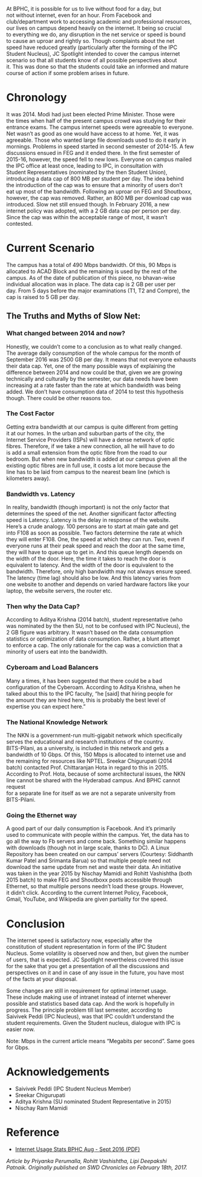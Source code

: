 <p><!-- wp:paragraph --></p>
<p>At BPHC, it is possible for us to live without food for a day, but<br />
not without internet, even for an hour. From Facebook and<br />
club/department work to accessing academic and professional resources,<br />
our lives on campus depend heavily on the internet. It being so crucial<br />
to everything we do, any disruption in the net service or speed is bound<br />
 to cause an uproar and rightly so. Though complaints about the net<br />
speed have reduced greatly (particularly after the forming of the IPC<br />
Student Nucleus), JC Spotlight intended to cover the campus internet<br />
scenario so that all students know of all possible perspectives about<br />
it. This was done so that the students could take an informed and mature<br />
 course of action if some problem arises in future.</p>
<p><!-- /wp:paragraph --></p>
<p><!-- wp:heading {"level":1} --></p>
<h1><a href="https://github.com/journal-club/wiki-data/blob/master/news/spotlight/internet-campus.md#chronology"></a></h1>
<p><!-- /wp:heading --></p>
<p><!-- wp:heading {"level":1} --></p>
<h1>Chronology</h1>
<p><!-- /wp:heading --></p>
<p><!-- wp:paragraph --></p>
<p>It was 2014. Modi had just been elected Prime Minister. Those were<br />
the times when half of the present campus crowd was studying for their<br />
entrance exams. The campus internet speeds were agreeable to everyone.<br />
Net wasn’t as good as one would have access to at home. Yet, it was<br />
agreeable. Those who wanted large file downloads used to do it early in<br />
mornings. Problems in speed started in second semester of 2014-15. A few<br />
 discussions ensued in FEG and it ended there. In the first semester of<br />
2015-16, however, the speed fell to new lows. Everyone on campus mailed<br />
the IPC office at least once, leading to IPC, in consultation with<br />
Student Representatives (nominated by the then Student Union),<br />
introducing a data cap of 800 MB per student per day. The idea behind<br />
the introduction of the cap was to ensure that a minority of users don’t<br />
 eat up most of the bandwidth. Following an uproar on FEG and Shoutboxx,<br />
 however, the cap was removed. Rather, an 800 MB per download cap was<br />
introduced. Slow net still ensued though. In February 2016, a new<br />
internet policy was adopted, with a 2 GB data cap per person per day.<br />
Since the cap was within the acceptable range of most, it wasn’t<br />
contested.</p>
<p><!-- /wp:paragraph --></p>
<p><!-- wp:heading {"level":1} --></p>
<h1><a href="https://github.com/journal-club/wiki-data/blob/master/news/spotlight/internet-campus.md#current-scenario"></a></h1>
<p><!-- /wp:heading --></p>
<p><!-- wp:heading {"level":1} --></p>
<h1>Current Scenario</h1>
<p><!-- /wp:heading --></p>
<p><!-- wp:paragraph --></p>
<p>The campus has a total of 490 Mbps bandwidth. Of this, 90 Mbps is<br />
allocated to ACAD Block and the remaining is used by the rest of the<br />
campus. As of the date of publication of this piece, no bhavan-wise<br />
individual allocation was in place. The data cap is 2 GB per user per<br />
day. From 5 days before the major examinations (T1, T2 and Compre), the<br />
cap is raised to 5 GB per day.</p>
<p><!-- /wp:paragraph --></p>
<p><!-- wp:heading --></p>
<h2><a href="https://github.com/journal-club/wiki-data/blob/master/news/spotlight/internet-campus.md#the-truths-and-myths-of-slow-net"></a></h2>
<p><!-- /wp:heading --></p>
<p><!-- wp:heading --></p>
<h2>The Truths and Myths of Slow Net:</h2>
<p><!-- /wp:heading --></p>
<p><!-- wp:heading {"level":3} --></p>
<h3><a href="https://github.com/journal-club/wiki-data/blob/master/news/spotlight/internet-campus.md#what-changed-between-2014-and-now"></a></h3>
<p><!-- /wp:heading --></p>
<p><!-- wp:heading {"level":3} --></p>
<h3>What changed between 2014 and now?</h3>
<p><!-- /wp:heading --></p>
<p><!-- wp:paragraph --></p>
<p>Honestly, we couldn’t come to a conclusion as to what really changed.<br />
 The average daily consumption of the whole campus for the month of<br />
September 2016 was 2500 GB per day. It means that not everyone exhausts<br />
their data cap. Yet, one of the many possible ways of explaining the<br />
difference between 2014 and now could be that, given we are growing<br />
technically and culturally by the semester, our data needs have been<br />
increasing at a rate faster than the rate at which bandwidth was being<br />
added. We don’t have consumption data of 2014 to test this hypothesis<br />
though. There could be other reasons too.</p>
<p><!-- /wp:paragraph --></p>
<p><!-- wp:heading {"level":3} --></p>
<h3><a href="https://github.com/journal-club/wiki-data/blob/master/news/spotlight/internet-campus.md#the-cost-factor"></a></h3>
<p><!-- /wp:heading --></p>
<p><!-- wp:heading {"level":3} --></p>
<h3>The Cost Factor</h3>
<p><!-- /wp:heading --></p>
<p><!-- wp:paragraph --></p>
<p>Getting extra bandwidth at our campus is quite different from getting<br />
 it at our homes. In the urban and suburban parts of the city, the<br />
Internet Service Providers (ISPs) will have a dense network of optic<br />
fibres. Therefore, if we take a new connection, all he will have to do<br />
is add a small extension from the optic fibre from the road to our<br />
bedroom. But when new bandwidth is added at our campus given all the<br />
existing optic fibres are in full use, it costs a lot more because the<br />
line has to be laid from campus to the nearest beam line (which is<br />
kilometers away).</p>
<p><!-- /wp:paragraph --></p>
<p><!-- wp:heading {"level":3} --></p>
<h3><a href="https://github.com/journal-club/wiki-data/blob/master/news/spotlight/internet-campus.md#bandwidth-vs-latency"></a></h3>
<p><!-- /wp:heading --></p>
<p><!-- wp:heading {"level":3} --></p>
<h3>Bandwidth vs. Latency</h3>
<p><!-- /wp:heading --></p>
<p><!-- wp:paragraph --></p>
<p>In reality, bandwidth (though important) is not the only factor that<br />
determines the speed of the net. Another significant factor affecting<br />
speed is Latency. Latency is the delay in response of the website.<br />
Here’s a crude analogy. 100 persons are to start at main gate and get<br />
into F108 as soon as possible. Two factors determine the rate at which<br />
they will enter F108. One, the speed at which they can run. Two, even if<br />
 everyone runs at their peak speed and reach the door at the same time,<br />
they will have to queue up to get in. And this queue length depends on<br />
the width of the door. Here, the time it takes to reach the door is<br />
equivalent to latency. And the width of the door is equivalent to the<br />
bandwidth. Therefore, only high bandwidth may not always ensure speed.<br />
The latency (time lag) should also be low. And this latency varies from<br />
one website to another and depends on varied hardware factors like your<br />
laptop, the website servers, the router etc.</p>
<p><!-- /wp:paragraph --></p>
<p><!-- wp:heading {"level":3} --></p>
<h3><a href="https://github.com/journal-club/wiki-data/blob/master/news/spotlight/internet-campus.md#then-why-the-data-cap"></a></h3>
<p><!-- /wp:heading --></p>
<p><!-- wp:heading {"level":3} --></p>
<h3>Then why the Data Cap?</h3>
<p><!-- /wp:heading --></p>
<p><!-- wp:paragraph --></p>
<p>According to Aditya Krishna (2014 batch), student representative (who<br />
 was nominated by the then SU, not to be confused with IPC Nucleus), the<br />
 2 GB figure was arbitrary. It wasn’t based on the data consumption<br />
statistics or optimization of data consumption. Rather, a blunt attempt<br />
to enforce a cap. The only rationale for the cap was a conviction that a<br />
 minority of users eat into the bandwidth.</p>
<p><!-- /wp:paragraph --></p>
<p><!-- wp:heading {"level":3} --></p>
<h3><a href="https://github.com/journal-club/wiki-data/blob/master/news/spotlight/internet-campus.md#cyberoam-and-load-balancers"></a></h3>
<p><!-- /wp:heading --></p>
<p><!-- wp:heading {"level":3} --></p>
<h3>Cyberoam and Load Balancers</h3>
<p><!-- /wp:heading --></p>
<p><!-- wp:paragraph --></p>
<p>Many a times, it has been suggested that there could be a bad<br />
configuration of the Cyberoam. According to Aditya Krishna, when he<br />
talked about this to the IPC faculty, “he [said] that hiring people for<br />
the amount they are hired here, this is probably the best level of<br />
expertise you can expect here.”</p>
<p><!-- /wp:paragraph --></p>
<p><!-- wp:heading {"level":3} --></p>
<h3><a href="https://github.com/journal-club/wiki-data/blob/master/news/spotlight/internet-campus.md#the-national-knowledge-network"></a></h3>
<p><!-- /wp:heading --></p>
<p><!-- wp:heading {"level":3} --></p>
<h3>The National Knowledge Network</h3>
<p><!-- /wp:heading --></p>
<p><!-- wp:paragraph --></p>
<p>The NKN is a government-run multi-gigabit network which specifically<br />
serves the educational and research institutions of the country.<br />
BITS-Pilani, as a university, is included in this network and gets a<br />
bandwidth of 10 Gbps. Of this, 150 Mbps is allocated to internet use and<br />
 the remaining for resources like NPTEL. Sreekar Chigurupati (2014<br />
batch) contacted Prof. Chittaranjan Hota in regard to this in 2015.<br />
According to Prof. Hota, because of some architectural issues, the NKN<br />
line cannot be shared with the Hyderabad campus. And BPHC cannot request<br />
 for a separate line for itself as we are not a separate university from<br />
 BITS-Pilani.</p>
<p><!-- /wp:paragraph --></p>
<p><!-- wp:heading {"level":3} --></p>
<h3><a href="https://github.com/journal-club/wiki-data/blob/master/news/spotlight/internet-campus.md#going-the-ethernet-way"></a></h3>
<p><!-- /wp:heading --></p>
<p><!-- wp:heading {"level":3} --></p>
<h3>Going the Ethernet way</h3>
<p><!-- /wp:heading --></p>
<p><!-- wp:paragraph --></p>
<p>A good part of our daily consumption is Facebook. And it’s primarily<br />
used to communicate with people within the campus. Yet, the data has to<br />
go all the way to Fb servers and come back. Something similar happens<br />
with downloads (though not in large scale, thanks to DC). A Linux<br />
Repository has been created on our campus’ servers (Courtesy: Siddhanth<br />
Kumar Patel and Srimanta Barua) so that multiple people need not<br />
download the same update from net and waste their data. An initiative<br />
was taken in the year 2015 by Nischay Mamidi and Rohitt Vashishtha (both<br />
 2015 batch) to make FEG and Shoutboxx posts accessible through<br />
Ethernet, so that multiple persons needn’t load these groups. However,<br />
it didn’t click. According to the current Internet Policy, Facebook,<br />
Gmail, YouTube, and Wikipedia are given partiality for the speed.</p>
<p><!-- /wp:paragraph --></p>
<p><!-- wp:heading {"level":1} --></p>
<h1><a href="https://github.com/journal-club/wiki-data/blob/master/news/spotlight/internet-campus.md#conclusion"></a></h1>
<p><!-- /wp:heading --></p>
<p><!-- wp:heading {"level":1} --></p>
<h1>Conclusion</h1>
<p><!-- /wp:heading --></p>
<p><!-- wp:paragraph --></p>
<p>The internet speed is satisfactory now, especially after the<br />
constitution of student representation in form of the IPC Student<br />
Nucleus. Some volatility is observed now and then, but given the number<br />
of users, that is expected. JC Spotlight nevertheless covered this issue<br />
 for the sake that you get a presentation of all the discussions and<br />
perspectives on it and in case of any issue in the future, you have most<br />
 of the facts at your disposal.</p>
<p><!-- /wp:paragraph --></p>
<p><!-- wp:paragraph --></p>
<p>Some changes are still in requirement for optimal internet usage.<br />
These include making use of intranet instead of internet wherever<br />
possible and statistics based data cap. And the work is hopefully in<br />
progress. The principle problem till last semester, according to<br />
Saivivek Peddi (IPC Nucleus), was that IPC couldn’t understand the<br />
student requirements. Given the Student nucleus, dialogue with IPC is<br />
easier now.</p>
<p><!-- /wp:paragraph --></p>
<p><!-- wp:paragraph --></p>
<p>Note: Mbps in the current article means “Megabits per second”. Same goes for Gbps.</p>
<p><!-- /wp:paragraph --></p>
<p><!-- wp:heading {"level":1} --></p>
<h1><a href="https://github.com/journal-club/wiki-data/blob/master/news/spotlight/internet-campus.md#acknowledgements"></a></h1>
<p><!-- /wp:heading --></p>
<p><!-- wp:heading {"level":1} --></p>
<h1>Acknowledgements</h1>
<p><!-- /wp:heading --></p>
<p><!-- wp:list --></p>
<ul>
<li>Saivivek Peddi (IPC Student Nucleus Member)</li>
<li>Sreekar Chigurupati</li>
<li>Aditya Krishna (SU nominated Student Representative in 2015)</li>
<li>Nischay Ram Mamidi</li>
</ul>
<p><!-- /wp:list --></p>
<p><!-- wp:heading {"level":1} --></p>
<h1><a href="https://github.com/journal-club/wiki-data/blob/master/news/spotlight/internet-campus.md#reference"></a></h1>
<p><!-- /wp:heading --></p>
<p><!-- wp:heading {"level":1} --></p>
<h1>Reference</h1>
<p><!-- /wp:heading --></p>
<p><!-- wp:list --></p>
<ul>
<li><a href="https://github.com/journal-club/wiki-data/blob/master/uploads/news/traffic-stats-bphc-aug-sept-2016.pdf">Internet Usage Stats BPHC Aug - Sept 2016 (PDF)</a></li>
</ul>
<p><!-- /wp:list --></p>
<p><!-- wp:paragraph --></p>
<p><em>Article by Priyanka Perumalla, Rohitt Vashishtha, Lipi Deepakshi<br />
Patnaik. Originally published on SWD Chronicles on February 18th, 2017.</em></p>
<p><!-- /wp:paragraph --></p>
